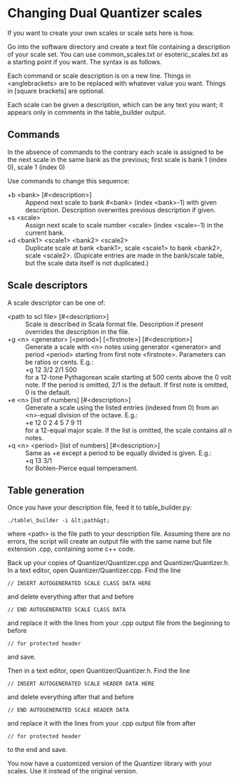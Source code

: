 # Changing Dual Quantizer scales

If you want to create your own scales or scale sets here is how.

Go into the software directory and create a text file containing a description of your scale set. You can use common\_scales.txt or esoteric\_scales.txt as a starting point if you want. The syntax is as follows. 

Each command or scale description is on a new line. Things in &lt;anglebrackets&gt; are to be replaced with whatever value you want. Things in [square brackets] are optional.

Each scale can be given a description, which can be any text you want; it appears only in comments in the table\_builder output.

## Commands
In the absence of commands to the contrary each scale is assigned
to be the next scale in the same bank as the previous; first scale is
bank 1 (index 0), scale 1 (index 0)

Use commands to change this sequence:
<dl>
<dt>+b &lt;bank&gt; [#&lt;description&gt;]</dt>
<dd>Append next scale to bank #&lt;bank&gt; (index &lt;bank&gt;-1) with given description. Description overwrites previous description if given.</dd>

<dt>+s &lt;scale&gt; </dt>
<dd>Assign next scale to scale number &lt;scale&gt; (index &lt;scale&gt;-1) in the current bank.</dd>

<dt>+d &lt;bank1&gt; &lt;scale1&gt; &lt;bank2&gt; &lt;scale2&gt;</dt>
<dd>Duplicate scale at bank &lt;bank1&gt;, scale &lt;scale1&gt; to bank &lt;bank2&gt;, scale &lt;scale2&gt;. (Dupicate entries are made in the bank/scale table, but the scale data itself is not duplicated.)</dd>
</dt>
</dl>

## Scale descriptors
A scale descriptor can be one of:

<dl>
<dt>&lt;path to scl file&gt; [#&lt;description&gt;]</dt>
<dd>Scale is described in Scala format file. Description if present overrides the description in the file.</dd>

<dt>+g &lt;n&gt; &lt;generator&gt; [&lt;period&gt;] [&lt;firstnote&gt;] [#&lt;description&gt;]</dt>
<dd>Generate a scale with &lt;n&gt; notes using generator &lt;generator&gt; and period &lt;period&gt; starting from first note &lt;firstnote&gt;. Parameters can be ratios or cents. E.g.:<br>
+g 12 3/2 2/1 500<br>
for a 12-tone Pythagorean scale starting at 500 cents above the 0 volt note.  If the period is omitted, 2/1 is the default. If first note is omitted, 0 is the default.</dd>

<dt>+e &lt;n&gt; [list of numbers] [#&lt;description&gt;]</dt>
<dd>Generate a scale using the listed entries (indexed from 0) from an &lt;n&gt;-equal division of the octave. E.g.:<br>
+e 12 0 2 4 5 7 9 11<br>
for a 12-equal major scale. If the list is omitted, the scale contains all
n notes.</dd>

<dt>+q &lt;n&gt; &lt;period&gt; [list of numbers] [#&lt;description&gt;]</dt>
<dd>Same as +e except a period to be equally divided is given. E.g.:<br>
+q 13 3/1<br>
for Bohlen-Pierce equal temperament.
</dd>
</dl>

## Table generation
Once you have your description file, feed it to table\_builder.py:

    ./table\_builder -i &lt;path&gt;

where &lt;path&gt; is the file path to your description file. Assuming there are no errors, the script will create an output file with the same name but file extension .cpp, containing some c++ code.

Back up your copies of Quantizer/Quantizer.cpp and Quantizer/Quantizer.h. In a text editor, open Quantizer/Quantizer.cpp. Find the line

    // INSERT AUTOGENERATED SCALE CLASS DATA HERE

and delete everything after that and before

    // END AUTOGENERATED SCALE CLASS DATA

and replace it with the lines from your .cpp output file from the beginning to before

    // for protected header

and save.

Then in a text editor, open Quantizer/Quantizer.h. Find the line

    // INSERT AUTOGENERATED SCALE HEADER DATA HERE

and delete everything after that and before

    // END AUTOGENERATED SCALE HEADER DATA

and replace it with the lines from your .cpp output file from after

    // for protected header

to the end and save.

You now have a customized version of the Quantizer library with your scales. Use it instead of the original version.
